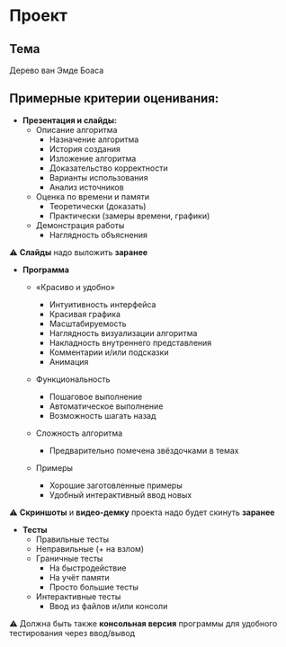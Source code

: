 # Проект

## Тема
Дерево ван Эмде Боаса

## Примерные критерии оценивания:

- **Презентация и слайды:**
  - Описание алгоритма
    - Назначение алгоритма
    - История создания
    - Изложение алгоритма
    - Доказательство корректности
    - Варианты использования
    - Анализ источников
  - Оценка по времени и памяти
    - Теоретически (доказать)
    - Практически (замеры времени, графики)
  - Демонстрация работы
    - Наглядность объяснения

⚠️ **Слайды** надо выложить **заранее**

- **Программа**
  - «Красиво и удобно»
    - Интуитивность интерфейса
    - Красивая графика
    - Масштабируемость
    - Наглядность визуализации алгоритма
    - Накладность внутреннего представления
    - Комментарии и/или подсказки
    - Анимация
  - Функциональность
    - Пошаговое выполнение
    - Автоматическое выполнение
    - Возможность шагать назад

  - Сложность алгоритма
    - Предварительно помечена звёздочками в темах
  - Примеры
    - Хорошие заготовленные примеры
    - Удобный интерактивный ввод новых

⚠️ **Скриншоты** и **видео-демку** проекта надо будет скинуть **заранее**

- **Тесты**
  - Правильные тесты
  - Неправильные (+ на взлом)
  - Граничные тесты
    - На быстродействие
    - На учёт памяти
    - Просто большие тесты
  - Интерактивные тесты
    - Ввод из файлов и/или консоли

⚠️ Должна быть также **консольная версия** программы для удобного тестирования через ввод/вывод

